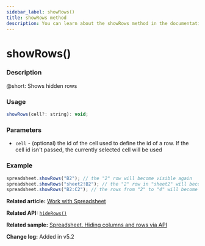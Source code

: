 ```yaml
---
sidebar_label: showRows()
title: showRows method
description: You can learn about the showRows method in the documentation of the DHTMLX JavaScript Spreadsheet library. Browse developer guides and API reference, try out code examples and live demos, and download a free 30-day evaluation version of DHTMLX Spreadsheet.
---
```


# showRows()

### Description

@short: Shows hidden rows

### Usage

~~~jsx
showRows(cell?: string): void;
~~~

### Parameters

- `cell` - (optional) the id of the cell used to define the id of a row. If the cell id isn't passed, the currently selected cell will be used 

### Example

~~~jsx 
spreadsheet.showRows("B2"); // the "2" row will become visible again
spreadsheet.showRows("sheet2!B2"); // the "2" row in "sheet2" will become visible again
spreadsheet.showRows("B2:C2"); // the rows from "2" to "4" will become visible again
~~~

**Related article:** [Work with Spreadsheet](working_with_ssheet.md/#hidingshowing-rows-and-columns)

**Related API:** [`hideRows()`](api/spreadsheet_hiderows_method.md)

**Related sample:** [Spreadsheet. Hiding columns and rows via API](https://snippet.dhtmlx.com/zere1ote)

**Change log:** Added in v5.2